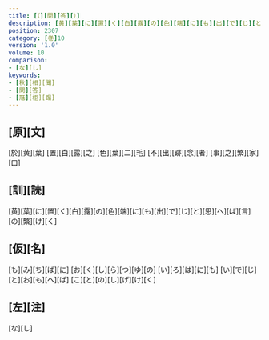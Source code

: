 ```yaml
---
title: [（][問][答][）]
description: [黄][葉][に][置][く][白][露][の][色][端][に][も][出][で][じ][と][思][へ][ば][言][の][繁][け][く]
position: 2307
category: [巻]10
version: '1.0'
volume: 10
comparison:
- [な][し]
keywords:
- [秋][相][聞]
- [問][答]
- [尫][柜][蹋]
---
```


## [原][文]

[於][黄][葉] [置][白][露][之] [色][葉][二][毛] [不][出][跡][念][者] [事][之][繁][家][口]

## [訓][読]

[黄][葉][に][置][く][白][露][の][色][端][に][も][出][で][じ][と][思][へ][ば][言][の][繁][け][く]

## [仮][名]

[も][み][ち][ば][に] [お][く][し][ら][つ][ゆ][の] [い][ろ][は][に][も] [い][で][じ][と][お][も][へ][ば] [こ][と][の][し][げ][け][く]

## [左][注]

[な][し]
